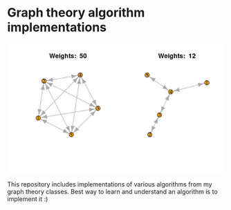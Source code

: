 # Graph theory algorithm implementations
![Example render](https://github.com/jakvitov/graph_theory/blob/main/minimal_spanning.tree.png)


This repository includes implementations of various algorithms from my graph theory classes. Best way to learn and understand an algorithm is to implement it :)


